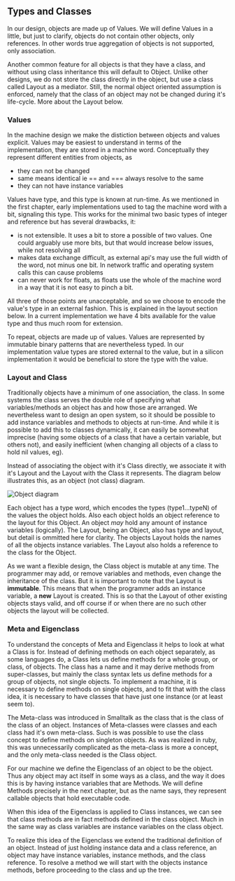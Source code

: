 ## Types and Classes

In our design, objects are made up of Values. We will define Values in a little, but just to clarify,
objects do not contain other objects, only references. In other words true aggregation of objects
is not supported, only association.

Another common feature for all objects is that they have a class, and without using class
inheritance this will default to Object. Unlike other designs, we do not store the class directly
in the object, but use a class called Layout as a mediator. Still, the normal object oriented
assumption is enforced, namely that the class of an object may not be changed during it's life-cycle.
More about the Layout below.

### Values

In the machine design we make the distiction between objects and values explicit.
Values may be easiest to understand in terms of the implementation, they are stored in a machine word.
Conceptually they represent different entities from objects, as

- they can not be changed
- same means identical ie == and === always resolve to the same
- they can not have instance variables

Values have type, and this type is known at run-time. As we mentioned in the first chapter,
early implementations used to tag the machine word with a bit, signaling this type.
This works for the minimal two basic types of integer and reference but has several drawbacks, it:

- is not extensible. It uses a bit to store a possible of two values. One could arguably use more bits, but that would increase below issues, while not resolving all
- makes  data exchange difficult, as external api's may use the full width of the word, not minus one bit. In network traffic and operating system calls this can cause problems
- can never work for floats, as floats use the whole of the machine word in a way that it is not easy to pinch a bit.

All three of those points are unacceptable, and so we choose to encode the value's type in an external fashion.
This is explained in the layout section below. In a current implementation we have 4 bits available
for the value type and thus much room for extension.

To repeat, objects are made up of values. Values are represented by immutable binary patterns that are nevertheless typed. In our implementation value types are stored external to the value, but in a silicon implementation it would be beneficial to store the type with the value.

### Layout and Class

Traditionally objects have a minimum of one association, the class. In some systems the class serves
the double role of specifying what variables/methods an object has and how those are arranged.
We nevertheless want to design an open system, so it should be possible to add instance variables
and methods to objects at run-time. And while it is possible to add this to classes dynamically,
it can easily be somewhat imprecise (having some objects of a class that have a certain variable,
but others not), and easily inefficient (when changing all objects of a class to hold nil values, eg).

Instead of associating the object with it's Class directly, we associate it with it's Layout and
the Layout with the Class it represents. The diagram below illustrates this,
as an object (not class) diagram.

![Object diagram](http://yuml.me/8ea6a0c7)

Each object has a type word, which encodes the types (type1...typeN) of the values the object holds.
Also each object holds an object reference to the layout for this Object. An object *may* hold
any amount of instance variables (logically).
The Layout, being an Object, also has type and layout, but detail is ommitted here for clarity.
The objects Layout holds the names of all the objects instance variables. The Layout also holds a
reference to the class for the Object.

As we want a flexible design, the Class object is mutable at any time. The programmer may add,
or remove variables and methods, even change the inheritance of the class. But it is important
to note that the Layout is **immutable**. This means that when the programmer adds an instance
variable, a **new** Layout is created. This is so that the Layout of other existing objects stays
valid, and off course if or when there are no such other objects the layout will be collected.

### Meta and Eigenclass

To understand the concepts of Meta and Eigenclass it helps to look at what a Class is for.
Instead of defining methods on each object separately, as some languages do, a Class lets
us define methods for a whole group, or class, of objects. The class has a name and it may
derive methods from super-classes, but mainly the class syntax lets us define methods for
a group of objects, not single objects. To implement a machine, it is necessary to define
methods on single objects, and to fit that with the class idea, it is necessary to have
classes that have just one instance (or at least seem to).

The Meta-class was introduced in Smalltalk as the class that is the class of the class of an object.
Instances of Meta-classes were classes and each class had it's own meta-class.
Such is was possible to use the class concept to define methods on singleton objects.
As was realized in ruby, this was unnecessarily complicated as the meta-class is more a concept,
and the only meta-class needed is the Class object.

For our machine we define the Eigenclass of an object to be the object.
Thus any object may act itself in some ways as a class, and the way it does this
is by having instance variables that are Methods. We will define Methods precisely
in the next chapter, but as the name says, they represent callable objects that hold executable code.

When this idea of the Eigenclass is applied to Class instances, we can see that class methods
are in fact methods defined in the class object. Much in the same way as class variables
are instance variables on the class object.

To realize this idea of the Eigenclass we extend the traditional definition of an object.
Instead of just holding instance data and a class reference, an object may have instance variables,
instance methods, and the class reference.
To resolve a method we will start with the objects instance methods, before proceeding to the
class and up the tree.
